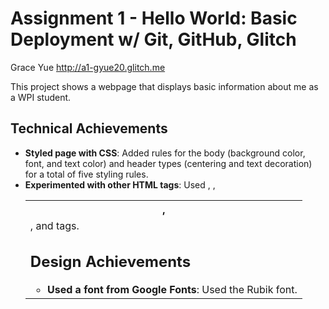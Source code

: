 Assignment 1 - Hello World: Basic Deployment w/ Git, GitHub, Glitch
===
Grace Yue
http://a1-gyue20.glitch.me

This project shows a webpage that displays basic information about me as a WPI student.

## Technical Achievements
- **Styled page with CSS**: Added rules for the body (background color, font, and text color) and header types (centering and text decoration) for a total of five styling rules.
- **Experimented with other HTML tags**: Used <table>, <th>, <tr>, <td>, and <a> tags.

## Design Achievements
- **Used a font from Google Fonts**: Used the Rubik font.
